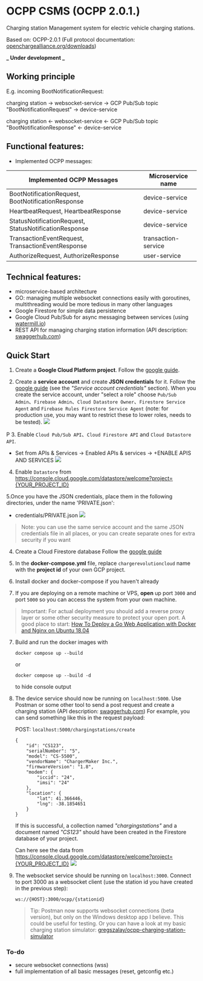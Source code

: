 # OCPP CSMS (OCPP 2.0.1.)

Charging station Management system for electric vehicle charging stations.

Based on: OCPP-2.0.1 (Full protocol documentation:
[openchargealliance.org/downloads](https://www.openchargealliance.org/downloads/))

**_ Under development _**

## Working principle

E.g. incoming BootNotificationRequest:

charging station -> websocket-service -> GCP Pub/Sub topic "BootNotificationRequest" -> device-service

charging station <- websocket-service <- GCP Pub/Sub topic "BootNotificationResponse" <- device-service

## Functional features:

- Implemented OCPP messages:

| Implemented OCPP Messages                             | Microservice name   |
| ----------------------------------------------------- | ------------------- |
| BootNotificationRequest, BootNotificationResponse     | device-service      |
| HeartbeatRequest, HeartbeatResponse                   | device-service      |
| StatusNotificationRequest, StatusNotificationResponse | device-service      |
| TransactionEventRequest, TransactionEventResponse     | transaction-service |
| AuthorizeRequest, AuthorizeResponse                   | user-service        |

## Technical features:

- microservice-based architecture
- GO: managing multiple websocket connections easily with goroutines, multithreading would be more tedious in many other languages 
- Google Firestore for simple data persistence
- Google Cloud Pub/Sub for async messaging between services (using [watermill.io](https://github.com/ThreeDotsLabs/watermill))
- REST API for managing charging station information (API description: [swaggerhub.com](https://app.swaggerhub.com/apis/gregszalay/ocpp_device_service/v2.0.0))

## Quick Start

1. Create a **Google Cloud Platform project**. Follow the [google guide](https://cloud.google.com/resource-manager/docs/creating-managing-projects).

2. Create a **service account** and create **JSON credentials** for it. Follow the [google guide](https://developers.google.com/workspace/guides/create-credentials) (see the _"Service account credentials"_ section). When you create the service account, under "select a role" choose `Pub/Sub Admin`、`Firebase Admin`、`Cloud Datastore Owner`、`Firestore Service Agent` and `Firebase Rules Firestore Service Agent` (note: for production use, you may want to restrict these to lower roles, needs to be tested).
  ![](https://i.imgur.com/R5gez0b.png)

P
3. Enable `Cloud Pub/Sub API`、`Cloud Firestore API` and `Cloud Datastore API`.
   - Set from APIs & Services -> Enabled APIs & services -> +ENABLE APIS AND SERVICES
![](https://i.imgur.com/nb6mpaT.png) 

   
4. Enable `Datastore`  from https://console.cloud.google.com/datastore/welcome?project={YOUR_PROJECT_ID}


5.Once you have the JSON credentials, place them in the following directories, under the name 'PRIVATE.json':
   - credentials/PRIVATE.json
![](https://i.imgur.com/jOzNZM3.jpg)

> Note: you can use the same service account and the same JSON credentials file in all places, or you can create separate ones for extra security if you want

4. Create a Cloud Firestore database Follow the [google guide](https://firebase.google.com/docs/firestore/quickstart)

5. In the **docker-compose.yml** file, replace `chargerevolutioncloud` name with the **project id** of your own GCP project.

6. Install docker and docker-compose if you haven't already

7. If you are deploying on a remote machine or VPS, **open** up port `3000` and port `5000` so you can access the system from your own machine.

> Important: For actual deployment you should add a reverse proxy layer or some other security measure to protect your open port. A good place to start: [How To Deploy a Go Web Application with Docker and Nginx on Ubuntu 18.04](https://www.digitalocean.com/community/tutorials/how-to-deploy-a-go-web-application-with-docker-and-nginx-on-ubuntu-18-04)

7.  Build and run the docker images with

        docker compose up --build

    or

        docker compose up --build -d

    to hide console output

8.  The device service should now be running on `localhost:5000`. Use Postman or some other tool to send a post request and create a charging station (API description: [swaggerhub.com](https://app.swaggerhub.com/apis/gregszalay/ocpp_device_service/v2.0.0)) For example, you can send something like this in the request payload:

    POST: `localhost:5000/chargingstations/create`

        {
            "id": "CS123",
            "serialNumber": "5",
            "model": "CS-5500",
            "vendorName": "ChargerMaker Inc.",
            "firmwareVersion": "1.8",
            "modem": {
                "iccid": "24",
                "imsi": "24"
            },
            "location": {
                "lat": 41.366446,
                "lng": -38.1854651
            }
        }

    If this is successful, a collection named _"chargingstations"_ and a document named _"CS123"_ should have been created in the Firestore database of your project.
  
    Can here see the data from https://console.cloud.google.com/datastore/welcome?project={YOUR_PROJECT_ID}
     ![](https://i.imgur.com/ojTZmCo.png)


9.  The websocket service should be running on `localhost:3000`. Connect to port 3000 as a websocket client (use the station id you have created in the previous step):

    `ws://{HOST}:3000/ocpp/{stationid}`

    > Tip: Postman now supports websocket connections (beta version), but only on the Windows desktop app I believe. This could be useful for testing. Or you can have a look at my basic charging station simulator: [gregszalay/ocpp-charging-station-simulator](https://github.com/gregszalay/ocpp-charging-station-simulator)

### To-do

- secure websocket connections (wss)
- full implementation of all basic messages (reset, getconfig etc.)
